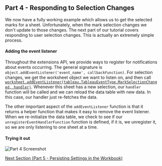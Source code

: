## Part 4 - Responding to Selection Changes

We now have a fully working example which allows us to get the selected marks for a sheet. Unfortunately, when the mark selection changes we don't update to those changes. The next part of our tutorial covers responding to user selection changes. This is actually an extremely simple process.

#### Adding the event listener

Throughout the extensions API, we provide ways to register for notifications about events occurring. The general signature is `object.addEventListener('event_name', callbackFunction)`. For selection changes, we get the worksheet object we want to listen on, and then call [`worksheet.addEventListener(tableau.TableauEventType.MarkSelectionChanged, handler)`](https://tableau.github.io/extensions-api/docs/interfaces/worksheet.html#addeventlistener). Whenever this sheet has a new selection, our `handler` function will be called and we can reload the data table with new data. In this case, our handler just re-fetches the data.

The other important aspect of the `addEventListener` function is that it returns a helper function that makes it easy to remove the event listener. When we re-initialize the data table, we check to see if our `unregisterEventHandlerFunction` function is defined, if it is, we unregister it, so we are only listening to one sheet at a time.

#### Trying it out

![Part 4 Screenshot](../assets/Part_4.gif)

[Next Section (Part 5 - Persisting Settings in the Workbook)](../Part_5/readme.md)